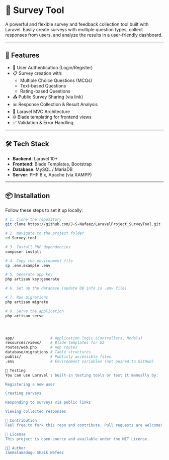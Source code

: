 # 📝 Survey Tool

A powerful and flexible survey and feedback collection tool built with Laravel. Easily create surveys with multiple question types, collect responses from users, and analyze the results in a user-friendly dashboard.

---

## 🚀 Features

- 🔐 User Authentication (Login/Register)
- 📋 Survey creation with:
  - Multiple Choice Questions (MCQs)
  - Text-based Questions
  - Rating-based Questions
- 📤 Public Survey Sharing (via link)
- 📊 Response Collection & Result Analysis
- 🧩 Laravel MVC Architecture
- 🌐 Blade templating for frontend views
- ✅ Validation & Error Handling

---

## 🛠️ Tech Stack

- **Backend**: Laravel 10+
- **Frontend**: Blade Templates, Bootstrap
- **Database**: MySQL / MariaDB
- **Server**: PHP 8.x, Apache (via XAMPP)

---

## 📦 Installation

Follow these steps to set it up locally:

```bash
# 1. Clone the repository
git clone https://github.com/J-S-Nafeez/LaravelProject_SurveyTool.git

# 2. Navigate to the project folder
cd Survey-tool

# 3. Install PHP dependencies
composer install

# 4. Copy the environment file
cp .env.example .env

# 5. Generate app key
php artisan key:generate

# 6. Set up the database (update DB info in .env file)

# 7. Run migrations
php artisan migrate

# 8. Serve the application
php artisan serve




app/                # Application logic (Controllers, Models)
resources/views/    # Blade templates for UI
routes/web.php      # Web routes
database/migrations # Table structures
public/             # Publicly accessible files
.env                # Environment variables (not pushed to GitHub)

🧪 Testing
You can use Laravel's built-in testing tools or test it manually by:

Registering a new user

Creating surveys

Responding to surveys via public links

Viewing collected responses

🙌 Contribution
Feel free to fork this repo and contribute. Pull requests are welcome!

📃 License
This project is open-source and available under the MIT License.

👨‍💻 Author
Jammalamadugu Shaik Nafeez





